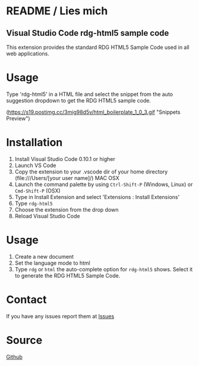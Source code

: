 # README / Lies mich
## Visual Studio Code rdg-html5 sample code
 
This extension provides the standard RDG HTML5 Sample Code used in all web applications.

# Usage
Type 'rdg-html5' in a HTML file and select the snippet from the auto suggestion dropdown to get the RDG HTML5 sample code.

(https://s19.postimg.cc/3mig98d5v/html_boilerplate_1_0_3.gif "Snippets Preview")

# Installation

1. Install Visual Studio Code 0.10.1 or higher
2. Launch VS Code
3. Copy the extension to your .vscode dir of your home directory (file:///Users/[your user name]/) MAC OSX
4. Launch the command palette by using `Ctrl-Shift-P` (Windows, Linux) or `Cmd-Shift-P` (OSX)
5. Type in Install Extension and select 'Extensions : Install Extensions'
6. Type `rdg-html5`
7. Choose the extension from the drop down
8. Reload Visual Studio Code
 
# Usage
1. Create a new document
2. Set the language mode to html
3. Type `rdg` or `html` the auto-complete option for `rdg-html5` shows. Select it to generate the RDG HTML5 Sample Code.
 
# Contact
If you have any issues report them at [Issues](https://github.com/RedDesignGermany/vsc_rdg_html5_sampel_code/issues)

# Source
[Github](https://github.com/RedDesignGermany/vsc_rdg_html5_sampel_code)
